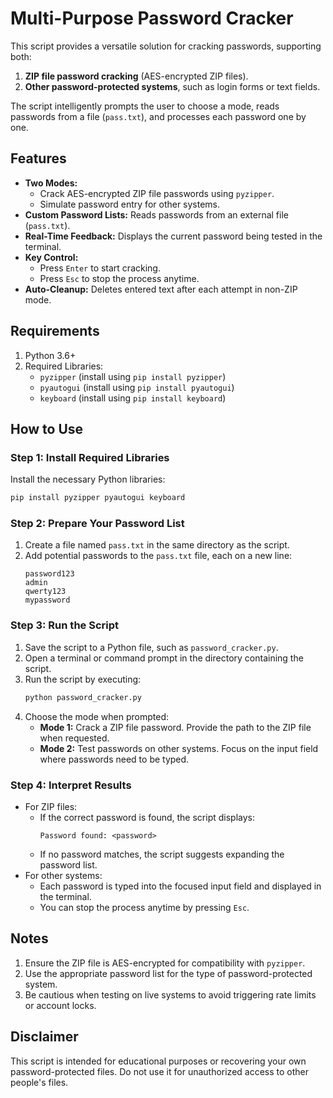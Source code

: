 # Multi-Purpose Password Cracker

This script provides a versatile solution for cracking passwords, supporting both:

1. **ZIP file password cracking** (AES-encrypted ZIP files).
2. **Other password-protected systems**, such as login forms or text fields.

The script intelligently prompts the user to choose a mode, reads passwords from a file (`pass.txt`), and processes each password one by one.

## Features

- **Two Modes:**
  - Crack AES-encrypted ZIP file passwords using `pyzipper`.
  - Simulate password entry for other systems.
- **Custom Password Lists:** Reads passwords from an external file (`pass.txt`).
- **Real-Time Feedback:** Displays the current password being tested in the terminal.
- **Key Control:** 
  - Press `Enter` to start cracking.
  - Press `Esc` to stop the process anytime.
- **Auto-Cleanup:** Deletes entered text after each attempt in non-ZIP mode.

## Requirements

1. Python 3.6+
2. Required Libraries:
   - `pyzipper` (install using `pip install pyzipper`)
   - `pyautogui` (install using `pip install pyautogui`)
   - `keyboard` (install using `pip install keyboard`)

## How to Use

### Step 1: Install Required Libraries

Install the necessary Python libraries:

```bash
pip install pyzipper pyautogui keyboard
```

### Step 2: Prepare Your Password List

1. Create a file named `pass.txt` in the same directory as the script.
2. Add potential passwords to the `pass.txt` file, each on a new line:
   ```
   password123
   admin
   qwerty123
   mypassword
   ```

### Step 3: Run the Script

1. Save the script to a Python file, such as `password_cracker.py`.
2. Open a terminal or command prompt in the directory containing the script.
3. Run the script by executing:
   ```bash
   python password_cracker.py
   ```
4. Choose the mode when prompted:
   - **Mode 1:** Crack a ZIP file password. Provide the path to the ZIP file when requested.
   - **Mode 2:** Test passwords on other systems. Focus on the input field where passwords need to be typed.

### Step 4: Interpret Results

- For ZIP files:
  - If the correct password is found, the script displays:
    ```
    Password found: <password>
    ```
  - If no password matches, the script suggests expanding the password list.
- For other systems:
  - Each password is typed into the focused input field and displayed in the terminal.
  - You can stop the process anytime by pressing `Esc`.

##



## Notes

1. Ensure the ZIP file is AES-encrypted for compatibility with `pyzipper`.
2. Use the appropriate password list for the type of password-protected system.
3. Be cautious when testing on live systems to avoid triggering rate limits or account locks.

## Disclaimer

This script is intended for educational purposes or recovering your own password-protected files. Do not use it for unauthorized access to other people's files.

